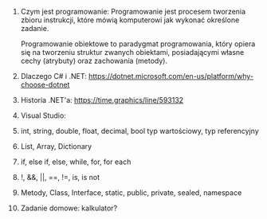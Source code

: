 1. Czym jest programowanie:
    Programowanie jest procesem tworzenia zbioru instrukcji,
    które mówią komputerowi jak wykonać określone zadanie.

    Programowanie obiektowe to paradygmat programowania,
    który opiera się na tworzeniu struktur zwanych obiektami,
    posiadającymi własne cechy (atrybuty) oraz zachowania (metody).

2. Dlaczego C# i .NET:
    https://dotnet.microsoft.com/en-us/platform/why-choose-dotnet

3. Historia .NET'a:
    https://time.graphics/line/593132

4. Visual Studio:

5. int, string, double, float, decimal, bool
    typ wartościowy, typ referencyjny

6. List, Array, Dictionary

7. if, else if, else, while, for, for each

8. !, &&, ||, ==, !=, is, is not

9. Metody, Class, Interface, static, public, private, sealed, namespace


9. Zadanie domowe:
    kalkulator?
